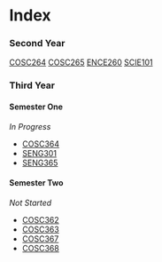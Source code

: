 # Index

### Second Year

[COSC264](./COSC264/notes.md)
[COSC265](./COSC265/notes.md)
[ENCE260](./ENCE260/notes.pdf)
[SCIE101](./SCIE101/notes.md)

### Third Year

#### Semester One

*In Progress*

- [COSC364](./COSC364/notes.pdf)
- [SENG301](./SENG301/notes.pdf)
- [SENG365](./SENG365/notes.pdf)

#### Semester Two

*Not Started*

- [COSC362](./COSC362/notes.pdf)
- [COSC363](./COSC363/notes.pdf)
- [COSC367](./COSC366/notes.pdf)
- [COSC368](./COSC368/notes.pdf)


